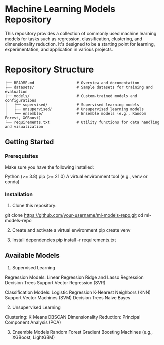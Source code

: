 # Machine Learning Models Repository

This repository provides a collection of commonly used machine learning models for tasks such as regression, classification, clustering, and dimensionality reduction. It's designed to be a starting point for learning, experimentation, and application in various projects.

# Repository Structure
```
├── README.md                   # Overview and documentation
├── datasets/                   # Sample datasets for training and evaluation
├── models/                     # Custom-trained models and configurations
│   ├── supervised/             # Supervised learning models
│   ├── unsupervised/           # Unsupervised learning models
│   └── ensemble/               # Ensemble models (e.g., Random Forest, XGBoost)
└── requirements.txt            # Utility functions for data handling and visualization
```
## Getting Started

### Prerequisites
Make sure you have the following installed:

Python (>= 3.8)
pip (>= 21.0)
A virtual environment tool (e.g., venv or conda)

### Installation
1. Clone this repository:

git clone https://github.com/your-username/ml-models-repo.git
cd ml-models-repo

2. Create and activate a virtual environment
pip create venv

3. Install dependencies
pip install -r requirements.txt

## Available Models

1. Supervised Learning
    
Regression Models:
    Linear Regression
    Ridge and Lasso Regression
    Decision Trees
    Support Vector Regression (SVR)

Classification Models:
    Logistic Regression
    K-Nearest Neighbors (KNN)
    Support Vector Machines (SVM)
    Decision Trees
    Naive Bayes

2. Unsupervised Learning

Clustering:
    K-Means
    DBSCAN
Dimensionality Reduction:
    Principal Component Analysis (PCA)

3. Ensemble Models
    Random Forest
    Gradient Boosting Machines (e.g., XGBoost, LightGBM)
